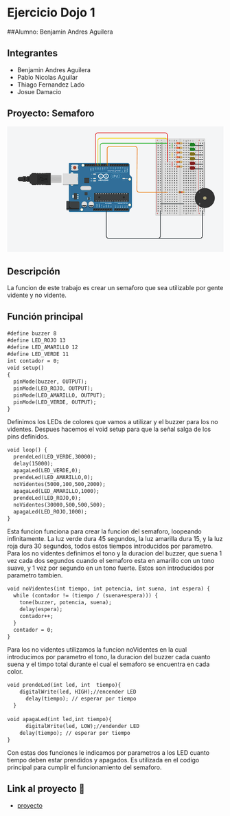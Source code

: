 # Ejercicio Dojo 1

##Alumno: Benjamin Andres Aguilera

## Integrantes 
- Benjamin Andres Aguilera
- Pablo Nicolas Aguilar
- Thiago Fernandez Lado
- Josue Damacio



## Proyecto: Semaforo
![Tinkercad](./img/image.png)


## Descripción
La funcion de este trabajo es crear un semaforo que sea utilizable por gente vidente y no vidente.

## Función principal
~~~
#define buzzer 8
#define LED_ROJO 13
#define LED_AMARILLO 12
#define LED_VERDE 11
int contador = 0;
void setup()
{
  pinMode(buzzer, OUTPUT);
  pinMode(LED_ROJO, OUTPUT);
  pinMode(LED_AMARILLO, OUTPUT);
  pinMode(LED_VERDE, OUTPUT);
}
~~~

Definimos los LEDs de colores que vamos a utilizar y el buzzer para los no videntes. Despues hacemos el void setup para que la señal salga de los pins definidos.
~~~
void loop() {
  prendeLed(LED_VERDE,30000);
  delay(15000);
  apagaLed(LED_VERDE,0);
  prendeLed(LED_AMARILLO,0);
  noVidentes(5000,100,500,2000);
  apagaLed(LED_AMARILLO,1000);
  prendeLed(LED_ROJO,0);
  noVidentes(30000,500,500,500);
  apagaLed(LED_ROJO,1000);
}
~~~
Esta funcion funciona para crear la funcion del semaforo, loopeando infinitamente. La luz verde dura 45 segundos, la luz amarilla dura 15, y la luz roja dura 30 segundos, todos estos tiempos introducidos por parametro. Para los no videntes definimos el tono y la duracion del buzzer, que suena 1 vez cada dos segundos cuando el semaforo esta en amarillo con un tono suave, y 1 vez por segundo en un tono fuerte. Estos son introducidos por parametro tambien.
~~~
void noVidentes(int tiempo, int potencia, int suena, int espera) {
  while (contador != (tiempo / (suena+espera))) {
    tone(buzzer, potencia, suena);
    delay(espera);
    contador++;
  }
  contador = 0;
}
~~~
Para los no videntes utilizamos la funcion noVidentes en la cual introducimos por parametro el tono, la duracion del buzzer cada cuanto suena y el timpo total durante el cual el semaforo se encuentra en cada color.
~~~
void prendeLed(int led, int  tiempo){
    digitalWrite(led, HIGH);//encender LED
      delay(tiempo); // esperar por tiempo
  }

void apagaLed(int led,int tiempo){
      digitalWrite(led, LOW);//endender LED
    delay(tiempo); // esperar por tiempo
}
~~~
Con estas dos funciones le indicamos por parametros a los LED cuanto tiempo deben estar prendidos y apagados. Es utilizada en el codigo principal para cumplir el funcionamiento del semaforo.

## Link al proyecto :eggplant:
- [proyecto](https://www.tinkercad.com/things/hBh0UVomjyM-prueba-tpgrupal/editel?sharecode=E750hfyh9kLGIuqLQaVF5h5EdYSLmSpoakgl8z9V1h4)




